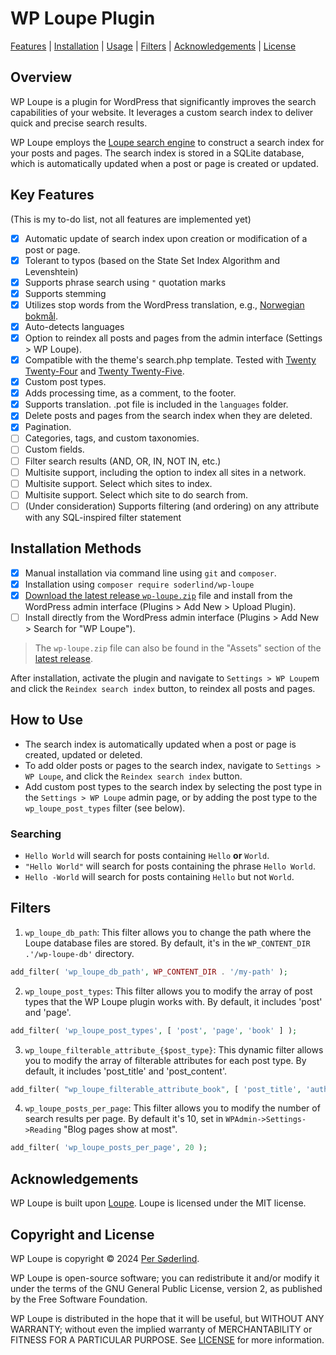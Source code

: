 # WP Loupe Plugin

[Features](#key-features) | [Installation](#installation-methods) | [Usage](#how-to-use) | [Filters](#filters) | [Acknowledgements](#acknowledgements) | [License](#copyright-and-license)

## Overview

WP Loupe is a plugin for WordPress that significantly improves the search capabilities of your website. It leverages a custom search index to deliver quick and precise search results.

WP Loupe employs the [Loupe search engine](https://github.com/loupe-php/loupe/blob/main/README.md) to construct a search index for your posts and pages. The search index is stored in a SQLite database, which is automatically updated when a post or page is created or updated.

## Key Features

(This is my to-do list, not all features are implemented yet)

- [x] Automatic update of search index upon creation or modification of a post or page.
- [x] Tolerant to typos (based on the State Set Index Algorithm and Levenshtein)
- [x] Supports phrase search using `"` quotation marks
- [x] Supports stemming
- [x] Utilizes stop words from the WordPress translation, e.g., [Norwegian bokmål](https://translate.wordpress.org/projects/wp/dev/nb/default/?filters%5Bstatus%5D=either&filters%5Boriginal_id%5D=70980&filters%5Btranslation_id%5D=2917948).
- [x] Auto-detects languages
- [x] Option to reindex all posts and pages from the admin interface (Settings > WP Loupe).
- [x] Compatible with the theme's search.php template. Tested with [Twenty Twenty-Four](https://wordpress.org/themes/twentytwentyfour/) and [Twenty Twenty-Five](https://wordpress.org/themes/twentytwentyfive/).
- [x] Custom post types.
- [x] Adds processing time, as a comment, to the footer.
- [x] Supports translation. .pot file is included in the `languages` folder.
- [x] Delete posts and pages from the search index when they are deleted.
- [x] Pagination.
- [ ] Categories, tags, and custom taxonomies.
- [ ] Custom fields.
- [ ] Filter search results (AND, OR, IN, NOT IN, etc.)
- [ ] Multisite support, including the option to index all sites in a network.
- [ ] Multisite support. Select which sites to index.
- [ ] Multisite support. Select which site to do search from.
- [ ] (Under consideration) Supports filtering (and ordering) on any attribute with any SQL-inspired filter statement

## Installation Methods

- [x] Manual installation via command line using `git` and `composer`.
- [x] Installation using `composer require soderlind/wp-loupe`
- [x] [Download the latest release `wp-loupe.zip`](https://github.com/soderlind/wp-loupe/releases/latest/download/wp-loupe.zip) file and install from the WordPress admin interface (Plugins > Add New > Upload Plugin).
- [ ] Install directly from the WordPress admin interface (Plugins > Add New > Search for "WP Loupe").

> The `wp-loupe.zip` file can also be found in the "Assets" section of the [latest release](https://github.com/soderlind/wp-loupe/releases/latest).

After installation, activate the plugin and navigate to `Settings > WP Loupe`m and click the `Reindex search index` button, to reindex all posts and pages.

## How to Use

- The search index is automatically updated when a post or page is created, updated or deleted.
- To add older posts or pages to the search index, navigate to `Settings > WP Loupe`, and click the `Reindex search index` button.
- Add custom post types to the search index by selecting the post type in the `Settings > WP Loupe` admin page, or by adding the post type to the `wp_loupe_post_types` filter (see below).

### Searching

- `Hello World` will search for posts containing `Hello` **or** `World`.
- `"Hello World"` will search for posts containing the phrase `Hello World`.
- `Hello -World` will search for posts containing `Hello` but not `World`.

## Filters

1. `wp_loupe_db_path`: This filter allows you to change the path where the Loupe database files are stored. By default, it's in the `WP_CONTENT_DIR .'/wp-loupe-db'` directory.

```php
add_filter( 'wp_loupe_db_path', WP_CONTENT_DIR . '/my-path' );
```

2. `wp_loupe_post_types`: This filter allows you to modify the array of post types that the WP Loupe plugin works with. By default, it includes 'post' and 'page'.

```php
add_filter( 'wp_loupe_post_types', [ 'post', 'page', 'book' ] );
```

3. `wp_loupe_filterable_attribute_{$post_type}`: This dynamic filter allows you to modify the array of filterable attributes for each post type. By default, it includes 'post_title' and 'post_content'.

```php
add_filter( "wp_loupe_filterable_attribute_book", [ 'post_title', 'author', 'isbn' ] );
```

4. `wp_loupe_posts_per_page`: This filter allows you to modify the number of search results per page. By default it's 10, set in `WPAdmin->Settings->Reading` "Blog pages show at most".

```php
add_filter( 'wp_loupe_posts_per_page', 20 );
```

## Acknowledgements

WP Loupe is built upon [Loupe](https://github.com/loupe-php/loupe/). Loupe is licensed under the MIT license.

## Copyright and License

WP Loupe is copyright © 2024 [Per Søderlind](http://github.com/soderlind).

WP Loupe is open-source software; you can redistribute it and/or modify it under the terms of the GNU General Public License, version 2, as published by the Free Software Foundation.

WP Loupe is distributed in the hope that it will be useful, but WITHOUT ANY WARRANTY; without even the implied warranty of MERCHANTABILITY or FITNESS FOR A PARTICULAR PURPOSE. See [LICENSE](LICENSE) for more information.
